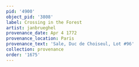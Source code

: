 ```yaml
---
pid: '4900'
object_pid: '3808'
label: Crossing in the Forest
artist: janbrueghel
provenance_date: Apr 4 1772
provenance_location: Paris
provenance_text: 'Sale, Duc de Choiseul, Lot #96'
collection: provenance
order: '1675'
---
```

